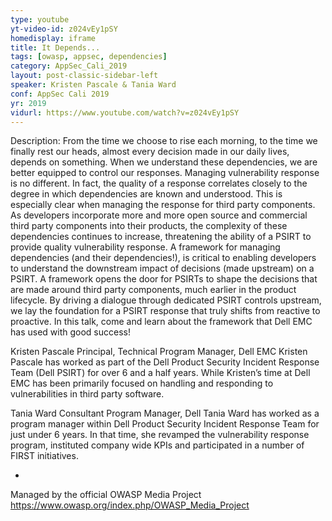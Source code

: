 ```yaml
---
type: youtube
yt-video-id: z024vEy1pSY
homedisplay: iframe
title: It Depends...
tags: [owasp, appsec, dependencies]
category: AppSec_Cali_2019
layout: post-classic-sidebar-left
speaker: Kristen Pascale & Tania Ward
conf: AppSec Cali 2019
yr: 2019
vidurl: https://www.youtube.com/watch?v=z024vEy1pSY
---
```

Description: From the time we choose to rise each morning, to the time we finally rest our heads, almost every decision made in our daily lives, depends on something. When we understand these dependencies, we are better equipped to control our responses. Managing vulnerability response is no different. In fact, the quality of a response correlates closely to the degree in which dependencies are known and understood. This is especially clear when managing the response for third party components. As developers incorporate more and more open source and commercial third party components into their products, the complexity of these dependencies continues to increase, threatening the ability of a PSIRT to provide quality vulnerability response. A framework for managing dependencies (and their dependencies!), is critical to enabling developers to understand the downstream impact of decisions (made upstream) on a PSIRT. A framework opens the door for PSIRTs to shape the decisions that are made around third party components, much earlier in the product lifecycle. By driving a dialogue through dedicated PSIRT controls upstream, we lay the foundation for a PSIRT response that truly shifts from reactive to proactive. In this talk, come and learn about the framework that Dell EMC has used with good success!

Kristen Pascale
Principal, Technical Program Manager, Dell EMC
Kristen Pascale has worked as part of the Dell Product Security Incident Response Team (Dell PSIRT) for over 6 and a half years. While Kristen’s time at Dell EMC has been primarily focused on handling and responding to vulnerabilities in third party software.

Tania Ward
Consultant Program Manager, Dell
Tania Ward has worked as a program manager within Dell Product Security Incident Response Team for just under 6 years. In that time, she revamped the vulnerability response program, instituted company wide KPIs and participated in a number of FIRST initiatives.

-

Managed by the official OWASP Media Project https://www.owasp.org/index.php/OWASP_Media_Project
